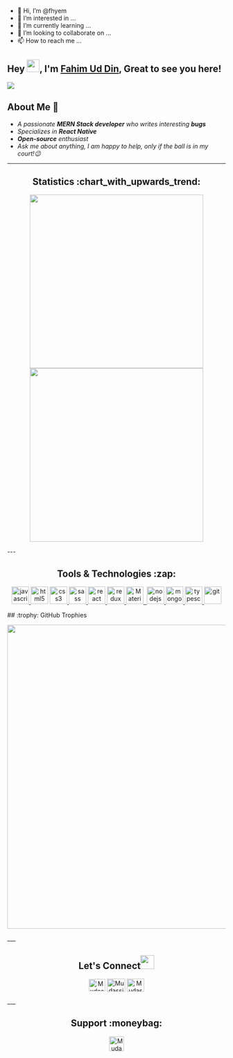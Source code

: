 - 👋 Hi, I’m @fhyem
- 👀 I’m interested in ...
- 🌱 I’m currently learning ...
- 💞️ I’m looking to collaborate on ...
- 📫 How to reach me ...

<!---
fhyem/fhyem is a ✨ special ✨ repository because its `README.md` (this file) appears on your GitHub profile.
You can click the Preview link to take a look at your changes.

--->
## Hey <img src="./src/gifs/hi.gif" width="29">, I'm [Fahim Ud Din](https://fahimuddin.com/), Great to see you here! 
![](https://komarev.com/ghpvc/?username=Mudassirraza912)
## About Me :slightly_smiling_face:
- *A passionate **MERN Stack developer** who writes interesting **bugs***
- *Specializes in **React Native***
- ***Open-source** enthusiast*
- *Ask me about anything, I am happy to help, only if the ball is in my court!:wink:*
---
<h2 align="center">Statistics :chart_with_upwards_trend: </h2>
<p align="center">
<img width="400px" src="https://github-readme-stats.vercel.app/api?username=Mudassirraza912&show_icons=true&theme=tokyonight" />
<img width="400px" src="https://github-readme-streak-stats.herokuapp.com/?user=Mudassirraza912&show_icons=true&theme=tokyonight" />
<p/>
<!-- ---
<h2 align="center">Languages</h2>
<p align="center">
<img src="https://github-readme-stats.vercel.app/api/top-langs/?username=Mudassiraza912&layout=compact&theme=tokyonight" />
<p/> -->
<!-- --- -->
<!-- <h2 align="center">Contribution Graph :bar_chart:</h2>
<img src="https://activity-graph.herokuapp.com/graph?username=Mudassiraza912&theme=chartreuse-dark" />     -->
---
 <h2 align="center">Tools & Technologies :zap:</h2>
<p align="center">
<a href="https://developer.mozilla.org/en-US/docs/Web/JavaScript" rel="noreferrer"> <img src="./src/images/tech/js.png" alt="javascript" height="40" width="40"/> </a>
<a href="https://www.w3.org/html/" target="_blank" rel="noreferrer"> <img src="./src/images/tech/html5.png" alt="html5" height="40" width="40" /></a>
<a href="https://www.w3schools.com/css/" target="_blank" rel="noreferrer"> <img src="./src/images/tech/css3.png" alt="css3" height="40" width="40"/> </a>
<a href="https://sass-lang.com" target="_blank" rel="noreferrer"> <img src="./src/images/tech/sass.png" alt="sass" height="40" width="40"/> </a>
<a href="https://reactjs.org/" target="_blank" rel="noreferrer"> <img src="./src/images/tech/react.png" alt="react" height="40" width="40"/> </a>
<a href="https://redux.js.org" target="_blank" rel="noreferrer"> <img src="./src/images/tech/redux.png" alt="redux" height="40" width="40"/> </a>
<a href="https://mui.com" target="_blank" rel="noreferrer">  <img src="./src/images/tech/mui.png" title="Material UI" alt="Material UI" height="40" width="40" />&nbsp; </a>
<a href="https://nodejs.org" target="_blank" rel="noreferrer"> <img src="./src/images/tech/nodejs.png" alt="nodejs" height="40" width="40"/> </a>
<a href="https://mongodb.com/" target="_blank" rel="noreferrer"> <img src="./src/images/tech/mongodb.png" alt="mongodb" height="40" width="40"/> </a>
<a href="https://typescriptlang.org/" target="_blank" rel="noreferrer"> <img src="./src/images/tech/ts.png" alt="typescript" height="40" width="40"/> </a>
<a href="https://git-scm.com/" target="_blank" rel="noreferrer"> <img src="./src/images/tech/git.png" alt="git" height="40" width="40"/> </a>
</p>
<!-- <a href="https://www.mongodb.com/" target="_blank" rel="noreferrer"> <img src="https://raw.githubusercontent.com/devicons/devicon/master/icons/mongodb/mongodb-original-wordmark.svg" alt="mongodb" width="40" height="40"/> </a> <a href="https://nodejs.org" target="_blank" rel="noreferrer"> <img src="https://raw.githubusercontent.com/devicons/devicon/master/icons/nodejs/nodejs-original-wordmark.svg" alt="nodejs" width="40" height="40"/> </a> <a href="https://postman.com" target="_blank" rel="noreferrer"> <img src="https://www.vectorlogo.zone/logos/getpostman/getpostman-icon.svg" alt="postman" width="40" height="40"/> </a> <a href="https://heroku.com" target="_blank" rel="noreferrer"> <img src="https://www.vectorlogo.zone/logos/heroku/heroku-icon.svg" alt="heroku" width="40" height="40"/> </a> -->
<!--  <a href="https://expressjs.com" target="_blank" rel="noreferrer"> <img src="https://raw.githubusercontent.com/devicons/devicon/master/icons/express/express-original-wordmark.svg" alt="express" width="40" height="40"/> </a> -->
<!-- <a href="https://www.figma.com/" target="_blank" rel="noreferrer"> <img src="https://www.vectorlogo.zone/logos/figma/figma-icon.svg" alt="figma" width="40" height="40"/> </a> -->
## :trophy: GitHub Trophies
<p align="center">
<img width="700px" src="https://github-profile-trophy.vercel.app/?username=Mudassirraza912&theme=radical&no-frame=false&no-bg=true&margin-w=5" />
</p>
___
<h2 align="center">Let's Connect<img src="./src/gifs/handshake.gif" height="32px"> </h2>
<p align="center">
<a href="https://twitter.com/Mudassir_raza91" target="_blank"><img align="center" src="./src/images/social/twitter.png" alt="Mudassir raza" height="28" width="38" /></a>
<a href="https://www.linkedin.com/in/mudassirraza912/" target="blank"><img align="center" src="./src/svgs/linkedin.svg" alt="Mudassir raza" height="30" width="42" /></a>
<a href="https://www.instagram.com/mudassir4546/" target="blank"><img align="center" src="./src/svgs/instagram.svg" alt="Mudassir raza" height="30" width="40" /></a>
</p>
___
<h2 align="center">Support :moneybag:</h2>
<p align="center">
<a href="https://www.buymeacoffee.com/razamudassir912" target="_blank"> <img align="center" src="./src/images/social/buymeacoffee.png" height="34" border="0" alt="Mudassir Raza" /></a>
</p>
<!--
**Mudassirraza912/Mudassirraza912** is a :sparkles: _special_ :sparkles: repository because its `README.md` (this file) appears on your GitHub profile.
Here are some ideas to get you started:
- :telescope: I’m currently working on ...
- :seedling: I’m currently learning ...
- :dancers: I’m looking to collaborate on ...
- :thinking_face: I’m looking for help with ...
- :speech_balloon: Ask me about ...
- :mailbox: How to reach me: ...
- :smile: Pronouns: ...
- :zap: Fun fact: ...
-->
